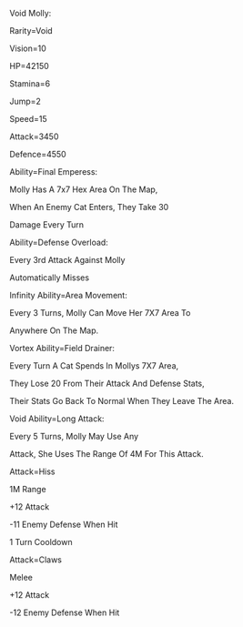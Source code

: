 Void Molly:

Rarity=Void

Vision=10

HP=42150

Stamina=6

Jump=2

Speed=15

Attack=3450

Defence=4550

Ability=Final Emperess:

Molly Has A 7x7 Hex Area On The Map,

When An Enemy Cat Enters, They Take 30

Damage Every Turn

Ability=Defense Overload:

Every 3rd Attack Against Molly

Automatically Misses

Infinity Ability=Area Movement:

Every 3 Turns, Molly Can Move Her 7X7 Area To

Anywhere On The Map.

Vortex Ability=Field Drainer:

Every Turn A Cat Spends In Mollys 7X7 Area,

They Lose 20 From Their Attack And Defense Stats,

Their Stats Go Back To Normal When They Leave The Area.

Void Ability=Long Attack:

Every 5 Turns, Molly May Use Any

Attack, She Uses The Range Of 4M For This Attack.

Attack=Hiss

1M Range

+12 Attack

-11 Enemy Defense When Hit

1 Turn Cooldown

Attack=Claws

Melee

+12 Attack

-12 Enemy Defense When Hit

